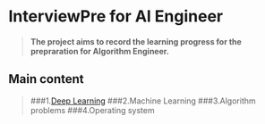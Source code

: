 # InterviewPre for Al Engineer

> #### The project aims to record the learning progress for the prepraration for Algorithm Engineer.

## Main content
> ###1.[Deep Learning](./static/DL.md)
> ###2.Machine Learning
> ###3.Algorithm problems
> ###4.Operating system
> 